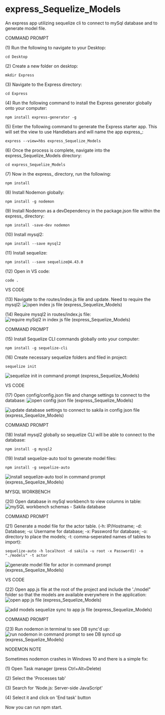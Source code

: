 # express_Sequelize_Models
An express app utilizing sequelize cli to connect to mySql database and to generate model file.

COMMAND PROMPT

(1) Run the following to navigate to your Desktop: 

    cd Desktop

(2) Create a new folder on desktop: 

    mkdir Express

(3) Navigate to the Express directory: 

    cd Express

(4) Run the following command to install the Express generator globally onto your computer: 

    npm install express-generator -g

(5) Enter the following command to generate the Express starter app. This will set the view to use Handlebars and will name the app express_: 

    express --view=hbs express_Sequelize_Models

(6) Once the process is complete, navigate into the express_Sequelize_Models directory: 

    cd express_Sequelize_Models

(7) Now in the express_ directory, run the following: 

    npm install

(8) Install Nodemon globally: 

    npm install -g nodemon
    
(9) Install Nodemon as a devDependency in the package.json file within the express_ directory:

    npm install -save-dev nodemon
    
(10) Install mysql2:

    npm install --save mysql2

(11) Install sequelize: 

    npm install --save sequelize@4.43.0

(12) Open in VS code:

    code . 


VS CODE

(13) Navigate to the routes/index.js file and update. Need to require the mysql2: ![open index js file (express_Sequelize_Models)](https://user-images.githubusercontent.com/35668707/68347978-7f1a6580-00ad-11ea-9ba9-6b75f52619b9.JPG)


(14) Require mysql2 in routes/index.js file: ![require mySql2 in index js file (express_Sequelize_Models)](https://user-images.githubusercontent.com/35668707/68348939-534caf00-00b0-11ea-8902-697f55517952.JPG)

COMMAND PROMPT

(15) Install Sequelize CLI commands globally onto your computer: 

    npm install -g sequelize-cli

(16) Create necessary sequelize folders and filed in project:

    sequelize init
    
![sequelize init in command prompt (express_Sequelize_Models)](https://user-images.githubusercontent.com/35668707/68350930-cfe28c00-00b6-11ea-999f-b7ae00b5f3ef.JPG)


VS CODE

(17) Open config/config.json file and change settings to connect to the database: ![open config json file (express_Sequelize_Models)](https://user-images.githubusercontent.com/35668707/68350121-3c0fc080-00b4-11ea-8960-c219bee9d7b0.JPG)

![update database settings to connect to sakila in config json file (express_Sequelize_Models)](https://user-images.githubusercontent.com/35668707/68350238-91e46880-00b4-11ea-8e89-a4a287998705.JPG)

COMMAND PROMPT

(18) Install mysql2 globally so sequelize CLI will be able to connect to the database:

    npm install -g mysql2
    
(19) Install sequelize-auto tool to generate model files: 

    npm install -g sequelize-auto

![install sequelize-auto tool in command prompt (express_Sequelize_Models)](https://user-images.githubusercontent.com/35668707/68350358-e7207a00-00b4-11ea-8f82-d8d093ac92eb.JPG)
    
MYSQL WORKBENCH

(20) Open database in mySql workbench to view columns in table: ![mySQL workbench schemas - Sakila database](https://user-images.githubusercontent.com/35668707/68350595-b5f47980-00b5-11ea-8d1b-dd9879921010.JPG)

COMMAND PROMPT

(21) Generate a model file for the actor table. (-h: IP/Hostname; -d: Database; -u: Username for database; -x: Password for database; -o: directory to place the models; -t: comma-seperated names of tables to import):  

    sequelize-auto -h localhost -d sakila -u root -x Password1! -o "./models" -t actor
    
![generate model file for actor in command prompt (express_Sequelize_Models)](https://user-images.githubusercontent.com/35668707/68351034-1b953580-00b7-11ea-8938-3016607ba083.JPG)

VS CODE

(22) Open app.js file at the root of the project and include the './model" folder so that the models are available everywhere in the application: ![open app js file (express_Sequelize_Models)](https://user-images.githubusercontent.com/35668707/68351502-87c46900-00b8-11ea-8fa5-99c58c9c95c8.JPG)

![add models sequelize sync to app js file (express_Sequelize_Models)](https://user-images.githubusercontent.com/35668707/68351612-d7a33000-00b8-11ea-8169-db3c45121700.JPG)

COMMAND PROMPT

(23) Run nodemon in terminal to see DB sync'd up: ![run nodemon in command prompt to see DB syncd up (express_Sequelize_Models)](https://user-images.githubusercontent.com/35668707/68351657-f73a5880-00b8-11ea-87a9-715f069d2901.JPG)


NODEMON NOTE

Sometimes nodemon crashes in Windows 10 and there is a simple fix:

(1) Open Task manager (press Ctrl+Alt+Delete)

(2) Select the 'Processes tab'

(3) Search for 'Node.js: Server-side JavaScript'

(4) Select it and click on 'End task' button

Now you can run npm start.
